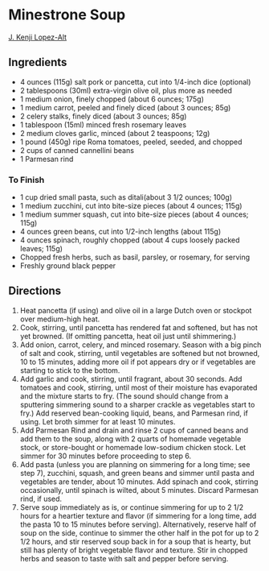 # Minestrone Soup

[J. Kenji Lopez-Alt](https://www.seriouseats.com/the-best-minestrone-soup-recipe)

## Ingredients

- 4 ounces (115g) salt pork or pancetta, cut into 1/4-inch dice (optional)
- 2 tablespoons (30ml) extra-virgin olive oil, plus more as needed
- 1 medium onion, finely chopped (about 6 ounces; 175g)
- 1 medium carrot, peeled and finely diced (about 3 ounces; 85g)
- 2 celery stalks, finely diced (about 3 ounces; 85g)
- 1 tablespoon (15ml) minced fresh rosemary leaves
- 2 medium cloves garlic, minced (about 2 teaspoons; 12g)
- 1 pound (450g) ripe Roma tomatoes, peeled, seeded, and chopped
- 2 cups of canned cannellini beans
- 1 Parmesan rind

### To Finish

- 1 cup dried small pasta, such as ditali(about 3 1/2 ounces; 100g)
- 1 medium zucchini, cut into bite-size pieces (about 4 ounces; 115g)
- 1 medium summer squash, cut into bite-size pieces (about 4 ounces; 115g)
- 4 ounces green beans, cut into 1/2-inch lengths (about 115g)
- 4 ounces spinach, roughly chopped (about 4 cups loosely packed leaves; 115g)
- Chopped fresh herbs, such as basil, parsley, or rosemary, for serving
- Freshly ground black pepper

## Directions

1. Heat pancetta (if using) and olive oil in a large Dutch oven or stockpot
   over medium-high heat.
2. Cook, stirring, until pancetta has rendered fat and softened, but has not
   yet browned. (If omitting pancetta, heat oil just until shimmering.)
3. Add onion, carrot, celery, and minced rosemary. Season with a big pinch of
   salt and cook, stirring, until vegetables are softened but not browned, 10
   to 15 minutes, adding more oil if pot appears dry or if vegetables are starting
   to stick to the bottom.
4. Add garlic and cook, stirring, until fragrant, about 30 seconds. Add
   tomatoes and cook, stirring, until most of their moisture has evaporated and
   the mixture starts to fry. (The sound should change from a sputtering simmering
   sound to a sharper crackle as vegetables start to fry.) Add reserved
   bean-cooking liquid, beans, and Parmesan rind, if using. Let broth simmer for
   at least 10 minutes.
5. Add Parmesan Rind and drain and rinse 2 cups of canned beans and add them to
   the soup, along with 2 quarts of homemade vegetable stock, or store-bought
   or homemade low-sodium chicken stock. Let simmer for 30 minutes before
   proceeding to step 6.
6. Add pasta (unless you are planning on simmering for a long time; see step
   7), zucchini, squash, and green beans and simmer until pasta and vegetables
   are tender, about 10 minutes. Add spinach and cook, stirring occasionally,
   until spinach is wilted, about 5 minutes. Discard Parmesan rind, if used.
7. Serve soup immediately as is, or continue simmering for up to 2 1/2 hours
   for a heartier texture and flavor (if simmering for a long time, add the
   pasta 10 to 15 minutes before serving). Alternatively, reserve half of soup on
   the side, continue to simmer the other half in the pot for up to 2 1/2 hours,
   and stir reserved soup back in for a soup that is hearty, but still has plenty
   of bright vegetable flavor and texture. Stir in chopped herbs and season to
   taste with salt and pepper before serving.
